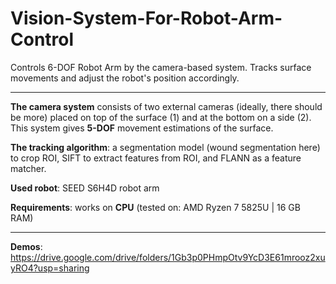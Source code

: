 # Vision-System-For-Robot-Arm-Control

Controls 6-DOF Robot Arm by the camera-based system. Tracks surface movements and adjust the robot's position accordingly.

----
**The camera system** consists of two external cameras (ideally, there should be more) placed on top of the surface (1) and at the bottom on a side (2). This system gives **5-DOF** movement estimations of the surface.

**The tracking algorithm**: a segmentation model (wound segmentation here) to crop ROI, SIFT to extract features from ROI, and FLANN as a feature matcher.

**Used robot**: SEED S6H4D robot arm

**Requirements**: works on **CPU** (tested on: AMD Ryzen 7 5825U | 16 GB RAM)

----
**Demos**: https://drive.google.com/drive/folders/1Gb3p0PHmpOtv9YcD3E61mrooz2xuyRO4?usp=sharing
